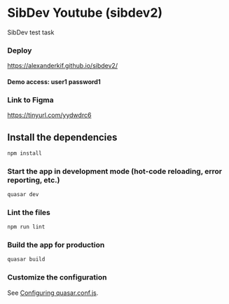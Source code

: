 # SibDev Youtube (sibdev2)

SibDev test task

### Deploy

https://alexanderkif.github.io/sibdev2/

#### Demo access: user1 password1

### Link to Figma

https://tinyurl.com/yydwdrc6

## Install the dependencies
```bash
npm install
```

### Start the app in development mode (hot-code reloading, error reporting, etc.)
```bash
quasar dev
```

### Lint the files
```bash
npm run lint
```

### Build the app for production
```bash
quasar build
```

### Customize the configuration
See [Configuring quasar.conf.js](https://quasar.dev/quasar-cli/quasar-conf-js).
